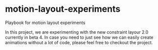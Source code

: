 # motion-layout-experiments
Playbook for motion layout experiments

In this project, we are experimenting with the new constraint layour 2.0 currently in beta 4. In case you need to just see how
we can easily create animations without a lot of code, please feel free to checkout the project.
